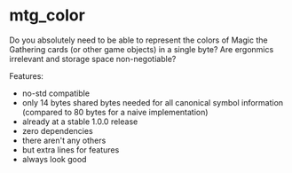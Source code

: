 # mtg_color

Do you absolutely need to be able to represent the colors of Magic the Gathering cards (or other game objects) in a single byte? Are ergonmics irrelevant and storage space non-negotiable?

Features:  
* no-std compatible  
* only 14 bytes shared bytes needed for all canonical symbol information (compared to 80 bytes for a naive implementation)  
* already at a stable 1.0.0 release  
* zero dependencies  
* there aren't any others  
* but extra lines for features  
* always look good  